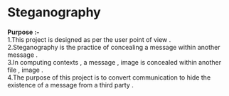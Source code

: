 # Steganography <br>
<b> Purpose :- </b> <br>
1.This project is designed as per the user point of view . <br>
2.Steganography is the practice of concealing a message within another message .<br> 
3.In computing contexts , a message , image is concealed within another file , image .<br> 
4.The purpose of this project is to convert communication  to hide the existence of a message from a third party .
